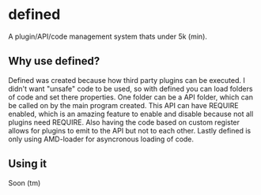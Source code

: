# defined

A plugin/API/code management system thats under 5k (min).


## Why use defined?
Defined was created because how third party plugins can be executed. I didn't want "unsafe" code to be used, so with defined you can load folders of code and set there properties. One folder can be a API folder, which can be called on by the main program created. This API can have REQUIRE enabled, which is an amazing feature to enable and disable because not all plugins need REQUIRE. Also having the code based on custom register allows for plugins to emit to the API but not to each other. Lastly defined is only using AMD-loader for asyncronous loading of code. 

## Using it
Soon (tm)
